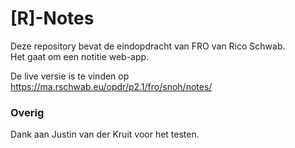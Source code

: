 # [R]-Notes  
Deze repository bevat de eindopdracht van FRO van Rico Schwab.  
Het gaat om een notitie web-app.  
  
De live versie is te vinden op https://ma.rschwab.eu/opdr/p2.1/fro/snoh/notes/

### Overig  
Dank aan Justin van der Kruit voor het testen.
